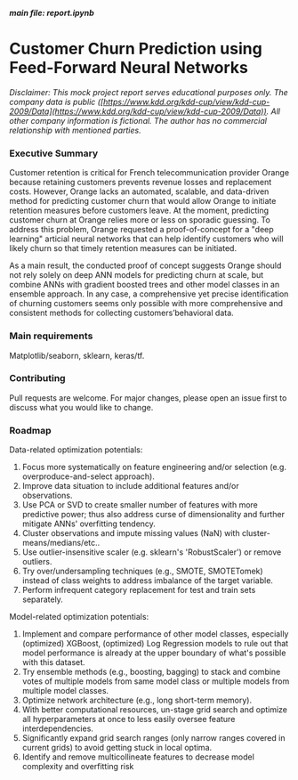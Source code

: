 ***main file: report.ipynb***

# Customer Churn Prediction using Feed-Forward Neural Networks

*Disclaimer: This mock project report serves educational purposes only. The company data is public ([https://www.kdd.org/kdd-cup/view/kdd-cup-2009/Data](https://www.kdd.org/kdd-cup/view/kdd-cup-2009/Data)). All other company information is fictional. The author has no commercial relationship with mentioned parties.*


### Executive Summary

Customer retention is critical for French telecommunication provider Orange because retaining customers prevents revenue losses and replacement costs. However, Orange lacks an automated, scalable, and data-driven method for predicting customer churn that would allow Orange to initiate retention measures before customers leave. At the moment, predicting customer churn at Orange relies more or less on sporadic guessing. To address this problem, Orange requested a proof-of-concept for a "deep learning" articial neural networks that can help identify customers who will likely churn so that timely retention measures can be initiated.

As a main result, the conducted proof of concept suggests Orange should not rely solely on deep ANN models for predicting churn at scale, but combine ANNs with gradient boosted trees and other model classes in an ensemble approach. In any case, a comprehensive yet precise identification of churning customers seems only possible with more comprehensive and consistent methods for collecting customers’behavioral data.


### Main requirements

Matplotlib/seaborn, sklearn, keras/tf.


### Contributing

Pull requests are welcome. For major changes, please open an issue first to discuss what you would like to change.


### Roadmap

Data-related optimization potentials:

1. Focus more systematically on feature engineering and/or selection (e.g. overproduce-and-select approach).
2. Improve data situation to include additional features and/or observations.
3. Use PCA or SVD to create smaller number of features with more predictive power; thus also address curse of dimensionality and further mitigate ANNs' overfitting tendency.
4. Cluster observations and impute missing values (NaN) with cluster-means/medians/etc..
5. Use outlier-insensitive scaler (e.g. sklearn's 'RobustScaler') or remove outliers.
6. Try over/undersampling techniques (e.g., SMOTE, SMOTETomek) instead of class weights to address imbalance of the target variable.
7. Perform infrequent category replacement for test and train sets separately.

Model-related optimization potentials:

1. Implement and compare performance of other model classes, especially (optimized) XGBoost, (optimized) Log Regression models to rule out that model performance is already at the upper boundary of what's possible with this dataset.
2. Try ensemble methods (e.g., boosting, bagging) to stack and combine votes of multiple models from same model class or multiple models from multiple model classes.
3. Optimize network architecture (e.g., long short-term memory).
4. With better computational resources, un-stage grid search and optimize all hyperparameters at once to less easily oversee feature interdependencies.
5. Significantly expand grid search ranges (only narrow ranges covered in current grids) to avoid getting stuck in local optima.
6. Identify and remove multicollineate features to decrease model complexity and overfitting risk
